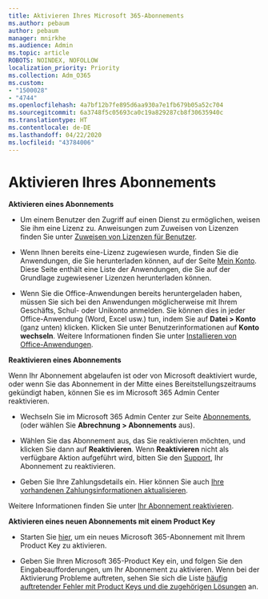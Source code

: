 ```yaml
---
title: Aktivieren Ihres Microsoft 365-Abonnements
ms.author: pebaum
author: pebaum
manager: mnirkhe
ms.audience: Admin
ms.topic: article
ROBOTS: NOINDEX, NOFOLLOW
localization_priority: Priority
ms.collection: Adm_O365
ms.custom:
- "1500028"
- "4744"
ms.openlocfilehash: 4a7bf12b7fe895d6aa930a7e1fb679b05a52c704
ms.sourcegitcommit: 6a3748f5c05693ca0c19a829287cb8f30635940c
ms.translationtype: HT
ms.contentlocale: de-DE
ms.lasthandoff: 04/22/2020
ms.locfileid: "43784006"
---
```

# <a name="activate-your-subscription"></a>Aktivieren Ihres Abonnements

**Aktivieren eines Abonnements**

- Um einem Benutzer den Zugriff auf einen Dienst zu ermöglichen, weisen Sie ihm eine Lizenz zu. Anweisungen zum Zuweisen von Lizenzen finden Sie unter [Zuweisen von Lizenzen für Benutzer](https://docs.microsoft.com/microsoft-365/admin/manage/assign-licenses-to-users?view=o365-worldwide).

- Wenn Ihnen bereits eine-Lizenz zugewiesen wurde, finden Sie die Anwendungen, die Sie herunterladen können, auf der Seite [Mein Konto](https://portal.office.com/account/#installs). Diese Seite enthält eine Liste der Anwendungen, die Sie auf der Grundlage zugewiesener Lizenzen herunterladen können.

- Wenn Sie die Office-Anwendungen bereits heruntergeladen haben, müssen Sie sich bei den Anwendungen möglicherweise mit Ihrem Geschäfts, Schul- oder Unikonto anmelden. Sie können dies in jeder Office-Anwendung (Word, Excel usw.) tun, indem Sie auf **Datei > Konto** (ganz unten) klicken. Klicken Sie unter Benutzerinformationen auf **Konto wechseln**. Weitere Informationen finden Sie unter [Installieren von Office-Anwendungen](https://docs.microsoft.com/microsoft-365/admin/setup/install-applications).

**Reaktivieren eines Abonnements**

Wenn Ihr Abonnement abgelaufen ist oder von Microsoft deaktiviert wurde, oder wenn Sie das Abonnement in der Mitte eines Bereitstellungszeitraums gekündigt haben, können Sie es im Microsoft 365 Admin Center reaktivieren.

- Wechseln Sie im Microsoft 365 Admin Center zur Seite [Abonnements](https://go.microsoft.com/fwlink/p/?linkid=842054), (oder wählen Sie **Abrechnung > Abonnements** aus).

- Wählen Sie das Abonnement aus, das Sie reaktivieren möchten, und klicken Sie dann auf **Reaktivieren**. Wenn **Reaktivieren** nicht als verfügbare Aktion aufgeführt wird, bitten Sie den [Support](https://support.office.com/article/call-support-32a17ca7-6fa0-4870-8a8d-e25ba4ccfd4b), Ihr Abonnement zu reaktivieren.

- Geben Sie Ihre Zahlungsdetails ein. Hier können Sie auch [Ihre vorhandenen Zahlungsinformationen aktualisieren](https://docs.microsoft.com/microsoft-365/commerce/billing-and-payments/add-update-or-remove-credit-card-or-bank-account?view=o365-worldwide).

Weitere Informationen finden Sie unter [Ihr Abonnement reaktivieren](https://docs.microsoft.com/office365/admin/subscriptions-and-billing/reactivate-your-subscription).

**Aktivieren eines neuen Abonnements mit einem Product Key**

- Starten Sie [hier](https://support.office.com/article/where-to-enter-your-office-product-key-0a82e5ae-739e-4b92-a6f4-2ec780c185db), um ein neues Microsoft 365-Abonnement mit Ihrem Product Key zu aktivieren.

- Geben Sie Ihren Microsoft 365-Product Key ein, und folgen Sie den Eingabeaufforderungen, um Ihr Abonnement zu aktivieren. Wenn bei der Aktivierung Probleme auftreten, sehen Sie sich die Liste [häufig auftretender Fehler mit Product Keys und die zugehörigen Lösungen](https://docs.microsoft.com/microsoft-365/commerce/product-key-errors-and-solutions) an.
